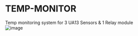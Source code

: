 # TEMP-MONITOR

Temp monitoring system for 3 UA13 Sensors & 1 Relay module  
![image](https://user-images.githubusercontent.com/69594423/174300974-4b043fda-891f-4971-9650-3b4bc42d693a.png)
